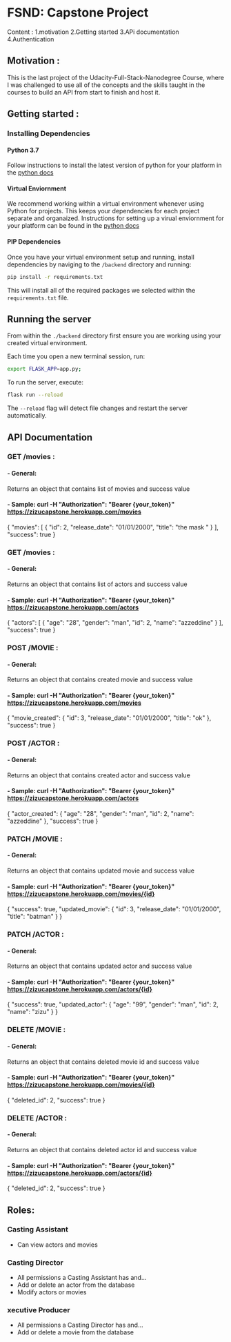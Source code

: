 # FSND: Capstone Project

Content :
1.motivation
2.Getting started
3.APi documentation
4.Authentication

## Motivation :

This is the last project of the Udacity-Full-Stack-Nanodegree Course, where I was challenged to use all of the concepts and the skills taught in the courses to build an API from start to finish and host it.

## Getting started :

### Installing Dependencies

#### Python 3.7

Follow instructions to install the latest version of python for your platform in the [python docs](https://docs.python.org/3/using/unix.html#getting-and-installing-the-latest-version-of-python)

#### Virtual Enviornment

We recommend working within a virtual environment whenever using Python for projects. This keeps your dependencies for each project separate and organaized. Instructions for setting up a virual enviornment for your platform can be found in the [python docs](https://packaging.python.org/guides/installing-using-pip-and-virtual-environments/)

#### PIP Dependencies

Once you have your virtual environment setup and running, install dependencies by naviging to the `/backend` directory and running:

```bash
pip install -r requirements.txt
```

This will install all of the required packages we selected within the `requirements.txt` file.

## Running the server

From within the `./backend` directory first ensure you are working using your created virtual environment.

Each time you open a new terminal session, run:

```bash
export FLASK_APP=app.py;
```

To run the server, execute:

```bash
flask run --reload
```

The `--reload` flag will detect file changes and restart the server automatically.

## API Documentation

### GET /movies :

#### - General:

Returns an object that contains list of movies and success value

#### - Sample: curl -H "Authorization": "Bearer {your_token}" https://zizucapstone.herokuapp.com/movies

{
"movies": [
{
"id": 2,
"release_date": "01/01/2000",
"title": "the mask "
}
],
"success": true
}

### GET /movies :

#### - General:

Returns an object that contains list of actors and success value

#### - Sample: curl -H "Authorization": "Bearer {your_token}" https://zizucapstone.herokuapp.com/actors

{
"actors": [
{
"age": "28",
"gender": "man",
"id": 2,
"name": "azzeddine"
}
],
"success": true
}

### POST /MOVIE :

#### - General:

Returns an object that contains created movie and success value

#### - Sample: curl -H "Authorization": "Bearer {your_token}" https://zizucapstone.herokuapp.com/movies

{
"movie_created": {
"id": 3,
"release_date": "01/01/2000",
"title": "ok"
},
"success": true
}

### POST /ACTOR :

#### - General:

Returns an object that contains created actor and success value

#### - Sample: curl -H "Authorization": "Bearer {your_token}" https://zizucapstone.herokuapp.com/actors

{
"actor_created": {
"age": "28",
"gender": "man",
"id": 2,
"name": "azzeddine"
},
"success": true
}

### PATCH /MOVIE :

#### - General:

Returns an object that contains updated movie and success value

#### - Sample: curl -H "Authorization": "Bearer {your_token}" https://zizucapstone.herokuapp.com/movies/{id}

{
"success": true,
"updated_movie": {
"id": 3,
"release_date": "01/01/2000",
"title": "batman"
}
}

### PATCH /ACTOR :

#### - General:

Returns an object that contains updated actor and success value

#### - Sample: curl -H "Authorization": "Bearer {your_token}" https://zizucapstone.herokuapp.com/actors/{id}

{
"success": true,
"updated_actor": {
"age": "99",
"gender": "man",
"id": 2,
"name": "zizu"
}
}

### DELETE /MOVIE :

#### - General:

Returns an object that contains deleted movie id and success value

#### - Sample: curl -H "Authorization": "Bearer {your_token}" https://zizucapstone.herokuapp.com/movies/{id}

{
"deleted_id": 2,
"success": true
}

### DELETE /ACTOR :

#### - General:

Returns an object that contains deleted actor id and success value

#### - Sample: curl -H "Authorization": "Bearer {your_token}" https://zizucapstone.herokuapp.com/actors/{id}

{
"deleted_id": 2,
"success": true
}

## Roles:

### Casting Assistant

- Can view actors and movies

### Casting Director

- All permissions a Casting Assistant has and…
- Add or delete an actor from the database
- Modify actors or movies

### xecutive Producer

- All permissions a Casting Director has and…
- Add or delete a movie from the database
